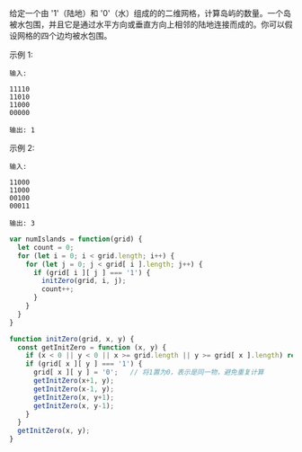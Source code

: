 给定一个由 '1'（陆地）和 '0'（水）组成的的二维网格，计算岛屿的数量。一个岛被水包围，并且它是通过水平方向或垂直方向上相邻的陆地连接而成的。你可以假设网格的四个边均被水包围。

示例 1:
```
输入:

11110
11010
11000
00000

输出: 1
```

示例 2:
```
输入:

11000
11000
00100
00011

输出: 3
```

```javascript
var numIslands = function(grid) {
  let count = 0;
  for (let i = 0; i < grid.length; i++) {
    for (let j = 0; j < grid[ i ].length; j++) {
      if (grid[ i ][ j ] === '1') {
        initZero(grid, i, j);
        count++;
      }
    }
  }
}

function initZero(grid, x, y) {
  const getInitZero = function (x, y) {
    if (x < 0 || y < 0 || x >= grid.length || y >= grid[ x ].length) return;
    if (grid[ x ][ y ] === '1') {
      grid[ x ][ y ] = '0';   // 将1置为0，表示是同一物，避免重复计算
      getInitZero(x+1, y);
      getInitZero(x-1, y);
      getInitZero(x, y+1);
      getInitZero(x, y-1);
    }
  }
  getInitZero(x, y);
}
```